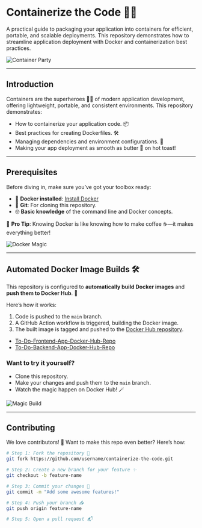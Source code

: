 # Containerize the Code 🚀🐳  
A practical guide to packaging your application into containers for efficient, portable, and scalable deployments. This repository demonstrates how to streamline application deployment with Docker and containerization best practices.

![Container Party](https://media.giphy.com/media/3oEjHGrVGrqgFFknfO/giphy.gif)

---

## Introduction  

Containers are the superheroes 🦸‍♂️ of modern application development, offering lightweight, portable, and consistent environments. This repository demonstrates:  

- How to containerize your application code. 📦  
- Best practices for creating Dockerfiles. 🛠️  
- Managing dependencies and environment configurations. 🧩  
- Making your app deployment as smooth as butter 🧈 on hot toast!  

---

## Prerequisites  

Before diving in, make sure you’ve got your toolbox ready:  

- 🐋 **Docker installed**: [Install Docker](https://docs.docker.com/get-docker/)  
- 💾 **Git**: For cloning this repository.  
- 🤓 **Basic knowledge** of the command line and Docker concepts.  

🎯 **Pro Tip**: Knowing Docker is like knowing how to make coffee ☕—it makes everything better!  

![Docker Magic](https://media.giphy.com/media/QNFhOolVeCzPQ2Mx85/giphy.gif)

---

## Automated Docker Image Builds 🛠️  

This repository is configured to **automatically build Docker images** and **push them to Docker Hub**. 🎉  

Here’s how it works:  

1. Code is pushed to the `main` branch.  
2. A GitHub Action workflow is triggered, building the Docker image.  
3. The built image is tagged and pushed to the [Docker Hub repository](https://hub.docker.com/u/abhiverma001).
- [To-Do-Frontend-App-Docker-Hub-Repo](https://hub.docker.com/repository/docker/abhiverma001/fronend-to-do-app/general)
- [To-Do-Backend-App-Docker-Hub-Repo](in-progress) 

### Want to try it yourself?  

- Clone this repository.  
- Make your changes and push them to the `main` branch.  
- Watch the magic happen on Docker Hub! 🪄  

![Magic Build](https://media.giphy.com/media/xT9IgzoKnwFNmISR8I/giphy.gif)

---

## Contributing  

We love contributors! 💖 Want to make this repo even better? Here’s how:  

```bash  
# Step 1: Fork the repository 🖖  
git fork https://github.com/username/containerize-the-code.git  

# Step 2: Create a new branch for your feature ✨  
git checkout -b feature-name  

# Step 3: Commit your changes 📝  
git commit -m "Add some awesome features!"  

# Step 4: Push your branch 📤  
git push origin feature-name  

# Step 5: Open a pull request 📬  
